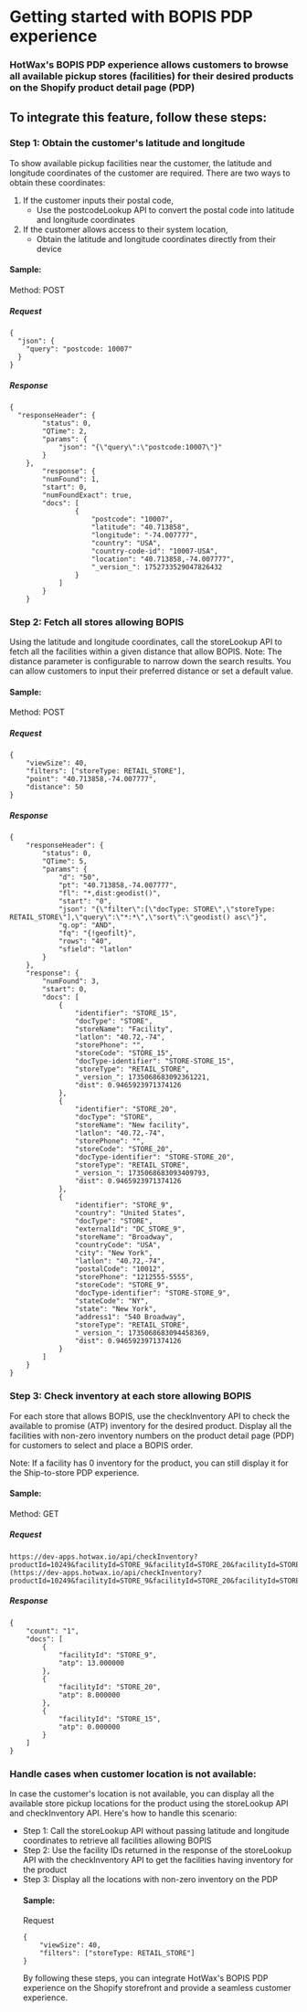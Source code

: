 # Getting started with BOPIS PDP experience

### HotWax's BOPIS PDP experience allows customers to browse all available pickup stores (facilities) for their desired products on the Shopify product detail page (PDP)

## To integrate this feature, follow these steps:

### Step 1: Obtain the customer's latitude and longitude

To show available pickup facilities near the customer, the latitude and longitude coordinates of the customer are required. There are two ways to obtain these coordinates:
<ol>
<li>If the customer inputs their postal code,
<ul> <li>Use the postcodeLookup API to convert the postal code into latitude and longitude coordinates </ul>
<li>If the customer allows access to their system location, 
<ul> <li>Obtain the  latitude and longitude coordinates directly from their device</ul>
</ol>

#### Sample: 

Method: POST

##### Request
```
{
  "json": {
    "query": "postcode: 10007"
  }
}
```

##### Response
```
{
  "responseHeader": {
        "status": 0,
        "QTime": 2,
        "params": {
            "json": "{\"query\":\"postcode:10007\"}"
        }
    },
        "response": {
        "numFound": 1,
        "start": 0,
        "numFoundExact": true,
        "docs": [
                {
                    "postcode": "10007",
                    "latitude": "40.713858",
                    "longitude": "-74.007777",
                    "country": "USA",
                    "country-code-id": "10007-USA",
                    "location": "40.713858,-74.007777",
                    "_version_": 1752733529047826432
                }
            ]
        }
    }
```

### Step 2: Fetch all stores allowing BOPIS

Using the latitude and longitude coordinates,  call the storeLookup API to fetch all the facilities within a given distance that allow BOPIS. 
Note: The distance parameter is configurable to narrow down the search results. You can allow customers to input their preferred distance or set a default value.

#### Sample: 

Method: POST

##### Request
```
{
    "viewSize": 40,
    "filters": ["storeType: RETAIL_STORE"],
    "point": "40.713858,-74.007777",
    "distance": 50
}

```

##### Response
```
{
    "responseHeader": {
        "status": 0,
        "QTime": 5,
        "params": {
            "d": "50",
            "pt": "40.713858,-74.007777",
            "fl": "*,dist:geodist()",
            "start": "0",
            "json": "{\"filter\":[\"docType: STORE\",\"storeType: RETAIL_STORE\"],\"query\":\"*:*\",\"sort\":\"geodist() asc\"}",
            "q.op": "AND",
            "fq": "{!geofilt}",
            "rows": "40",
            "sfield": "latlon"
        }
    },
    "response": {
        "numFound": 3,
        "start": 0,
        "docs": [
            {
                "identifier": "STORE_15",
                "docType": "STORE",
                "storeName": "Facility",
                "latlon": "40.72,-74",
                "storePhone": "",
                "storeCode": "STORE_15",
                "docType-identifier": "STORE-STORE_15",
                "storeType": "RETAIL_STORE",
                "_version_": 1735068683092361221,
                "dist": 0.9465923971374126
            },
            {
                "identifier": "STORE_20",
                "docType": "STORE",
                "storeName": "New facility",
                "latlon": "40.72,-74",
                "storePhone": "",
                "storeCode": "STORE_20",
                "docType-identifier": "STORE-STORE_20",
                "storeType": "RETAIL_STORE",
                "_version_": 1735068683093409793,
                "dist": 0.9465923971374126
            },
            {
                "identifier": "STORE_9",
                "country": "United States",
                "docType": "STORE",
                "externalId": "DC_STORE_9",
                "storeName": "Broadway",
                "countryCode": "USA",
                "city": "New York",
                "latlon": "40.72,-74",
                "postalCode": "10012",
                "storePhone": "1212555-5555",
                "storeCode": "STORE_9",
                "docType-identifier": "STORE-STORE_9",
                "stateCode": "NY",
                "state": "New York",
                "address1": "540 Broadway",
                "storeType": "RETAIL_STORE",
                "_version_": 1735068683094458369,
                "dist": 0.9465923971374126
            }
        ]
    }
}
```

### Step 3: Check inventory at each store allowing BOPIS 

For each store that allows BOPIS, use the checkInventory API to check the available to promise (ATP) inventory for the desired product. Display all the facilities with non-zero inventory numbers on the product detail page (PDP) for customers to select and place a BOPIS order. 

Note: If a facility has 0 inventory for the product, you can still display it for the Ship-to-store PDP experience.

#### Sample: 

Method: GET

##### Request
```
https://dev-apps.hotwax.io/api/checkInventory?productId=10249&facilityId=STORE_9&facilityId=STORE_20&facilityId=STORE_15 (https://dev-apps.hotwax.io/api/checkInventory?productId=10249&facilityId=STORE_9&facilityId=STORE_20&facilityId=STORE_15)
```

##### Response
```
{
    "count": "1",
    "docs": [
        {
            "facilityId": "STORE_9",
            "atp": 13.000000
        },
        {
            "facilityId": "STORE_20",
            "atp": 8.000000
        },
        {
            "facilityId": "STORE_15",
            "atp": 0.000000
        }
    ]
}
```

### Handle cases when customer location is not available:

In case the customer's location is not available, you can display all the available store pickup locations for the product using the storeLookup API and checkInventory API. Here's how to handle this scenario:
<ul>
<li> Step 1: Call the storeLookup API without passing latitude and longitude coordinates to retrieve all facilities allowing BOPIS</li>
<li> Step 2: Use the facility IDs returned in the response of the storeLookup API with the checkInventory API to get the facilities having inventory for the product </li>
  <li> Step 3: Display all the locations with non-zero inventory on the PDP </li>
</ol>

#### Sample: 

Request

```
{
    "viewSize": 40,
    "filters": ["storeType: RETAIL_STORE"]
}
```

By following these steps, you can integrate HotWax's BOPIS PDP experience on the Shopify storefront and provide a seamless customer experience.

